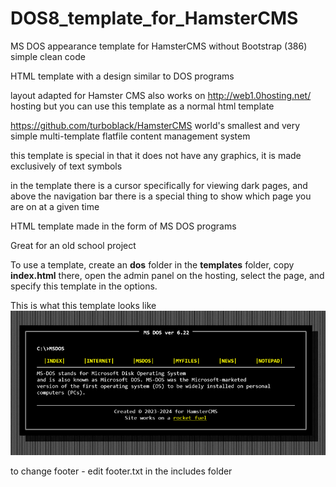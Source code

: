 # DOS8_template_for_HamsterCMS
MS DOS appearance template for HamsterCMS without Bootstrap (386) simple clean code

HTML template with a design similar to DOS programs

layout adapted for Hamster CMS
also works on  http://web1.0hosting.net/ hosting
but you can use this template as a normal html template

https://github.com/turboblack/HamsterCMS world's smallest and very simple multi-template flatfile content management system 

this template is special in that it does not have any graphics, it is made exclusively of text symbols

in the template there is a cursor specifically for viewing dark pages, and above the navigation bar 
there is a special thing to show which page you are on at a given time

HTML template made in the form of MS DOS programs

Great for an old school project

To use a template, create an **dos** folder in the **templates** folder, copy **index.html** there, open the admin panel on the hosting, select the page, and specify this template in the options.

This is what this template looks like
![this is what theme looks like](https://github.com/turboblack/DOS8_template_for_HamsterCMS/blob/main/dos8.png)

to change footer - edit footer.txt in the includes folder

